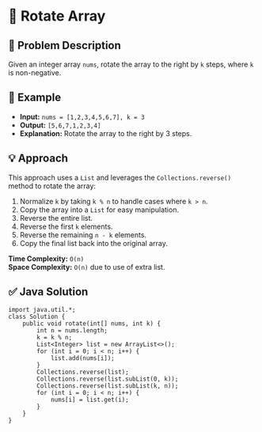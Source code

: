 
<body>
  <h1>🔄 Rotate Array</h1>

  <h2>📝 Problem Description</h2>
  <p>Given an integer array <code>nums</code>, rotate the array to the right by <code>k</code> steps, where <code>k</code> is non-negative.</p>

  <h2>📌 Example</h2>
  <ul>
    <li><strong>Input:</strong> <code>nums = [1,2,3,4,5,6,7], k = 3</code></li>
    <li><strong>Output:</strong> <code>[5,6,7,1,2,3,4]</code></li>
    <li><strong>Explanation:</strong> Rotate the array to the right by 3 steps.</li>
  </ul>

  <h2>💡 Approach</h2>
  <p>This approach uses a <code>List</code> and leverages the <code>Collections.reverse()</code> method to rotate the array:</p>
  <ol>
    <li>Normalize <code>k</code> by taking <code>k % n</code> to handle cases where <code>k &gt; n</code>.</li>
    <li>Copy the array into a <code>List</code> for easy manipulation.</li>
    <li>Reverse the entire list.</li>
    <li>Reverse the first <code>k</code> elements.</li>
    <li>Reverse the remaining <code>n - k</code> elements.</li>
    <li>Copy the final list back into the original array.</li>
  </ol>

  <p><strong>Time Complexity:</strong> <code>O(n)</code><br>
     <strong>Space Complexity:</strong> <code>O(n)</code> due to use of extra list.</p>

  <h2>✅ Java Solution</h2>
  <pre><code>import java.util.*;
class Solution {
    public void rotate(int[] nums, int k) {
        int n = nums.length;
        k = k % n;
        List&lt;Integer&gt; list = new ArrayList&lt;&gt;();
        for (int i = 0; i &lt; n; i++) {
            list.add(nums[i]);
        }
        Collections.reverse(list);
        Collections.reverse(list.subList(0, k));
        Collections.reverse(list.subList(k, n));
        for (int i = 0; i &lt; n; i++) {
            nums[i] = list.get(i);
        }
    }
}</code></pre>
</body>
</html>
